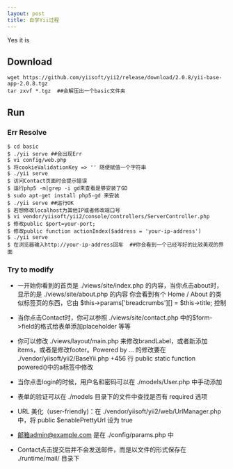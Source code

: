 ```yaml
---
layout: post
title: 自学Yii过程
---
```


Yes it is

## Download

```shell
wget https://github.com/yiisoft/yii2/release/download/2.0.8/yii-base-app-2.0.8.tgz
tar zxvf *.tgz  ##会解压出一个basic文件夹

```

## Run

### Err Resolve

```shell
$ cd basic
$ ./yii serve ##会出现Err
$ vi config/web.php
$ 将cookieValidationKey => '' 随便赋值一个字符串
$ ./yii serve
$ 访问Contact页面时会提示错误
$ 运行php5 -m|grep -i gd来查看是够安装了GD
$ sudo apt-get install php5-gd 来安装
$ ./yii serve ##运行OK
$ 若想修改localhost为其他IP或者修改端口号
$ vi vendor/yiisoft/yii2/console/controllers/ServerController.php
$ 修改public $port=your-port;
$ 修改public function actionIndex($address = 'your-ip-address')
$ ./yii serve
$ 在浏览器输入http://your-ip-address回车  ##你会看到一个已经写好的比较美观的界面

```

### Try to modify

- 一开始你看到的首页是 ./views/site/index.php 的内容，当你点击about时，显示的是 ./views/site/about.php 的内容
你会看到有个 Home / About 的类似标签页的东西，它由 $this->params['breadcrumbs'][] = $this->title; 控制

- 当你点击Contact时，你可以参照 ./views/site/contact.php 中的$form->field的格式给表单添加placeholder 等等

- 你可以修改 ./views/layout/main.php 来修改brandLabel，或者新添加items，或者是修改footer。Powered by ... 的修改要在
./vendor/yiisoft/yii2/BaseYii.php +456 行 public static function powered()中的a标签中修改

- 当你点击login的时候，用户名和密码可以在 ./models/User.php 中手动添加

- 表单的验证可以在 ./models 目录下的文件中查找是否有 required 选项

- URL 美化（user-friendly)：在 ./vendor/yiisoft/yii2/web/UrlManager.php 中，将 public $enablePrettyUrl 设为 true 

- 邮箱admin@example.com 是在 ./config/params.php 中

- Contact点击提交后并不会发送邮件，而是以文件的形式保存在 ./runtime/mail/ 目录下



